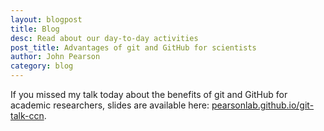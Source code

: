 ```yaml
---
layout: blogpost
title: Blog
desc: Read about our day-to-day activities
post_title: Advantages of git and GitHub for scientists
author: John Pearson
category: blog
---
```

If you missed my talk today about the benefits of git and GitHub for academic researchers, slides are available here:  [pearsonlab.github.io/git-talk-ccn](https://pearsonlab.github.io/git-talk-ccn).
